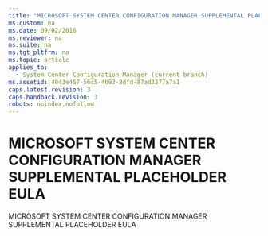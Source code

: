 ```yaml
---
title: "MICROSOFT SYSTEM CENTER CONFIGURATION MANAGER SUPPLEMENTAL PLACEHOLDER EULA"
ms.custom: na
ms.date: 09/02/2016
ms.reviewer: na
ms.suite: na
ms.tgt_pltfrm: na
ms.topic: article
applies_to: 
  - System Center Configuration Manager (current branch)
ms.assetid: 4043e457-56c5-4b93-8dfd-87ad3277a7a1
caps.latest.revision: 3
caps.handback.revision: 3
robots: noindex,nofollow
---
```

# MICROSOFT SYSTEM CENTER CONFIGURATION MANAGER SUPPLEMENTAL PLACEHOLDER EULA
MICROSOFT SYSTEM CENTER CONFIGURATION MANAGER SUPPLEMENTAL PLACEHOLDER EULA